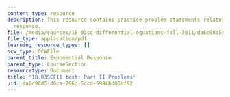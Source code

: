 ```yaml
---
content_type: resource
description: This resource contains practice problem statements related to exponential
  response.
file: /media/courses/18-03sc-differential-equations-fall-2011/da6c98d5d0ca296d5ccd5984bd06df92_MIT18_03SCF11_ps4_II_s14q.pdf
file_type: application/pdf
learning_resource_types: []
ocw_type: OCWFile
parent_title: Exponential Response
parent_type: CourseSection
resourcetype: Document
title: '18.03SCF11 text: Part II Problems'
uid: da6c98d5-d0ca-296d-5ccd-5984bd06df92
---
```

